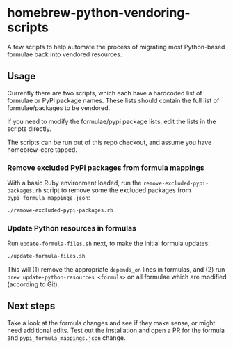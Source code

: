 # homebrew-python-vendoring-scripts

A few scripts to help automate the process of migrating most Python-based formulae back into vendored resources.

## Usage

Currently there are two scripts, which each have a hardcoded list of formulae or PyPi package names. These lists should contain the full list of formulae/packages to be vendored.

If you need to modify the formulae/pypi package lists, edit the lists in the scripts directly.

The scripts can be run out of this repo checkout, and assume you have homebrew-core tapped.

### Remove excluded PyPi packages from formula mappings

With a basic Ruby environment loaded, run the `remove-excluded-pypi-packages.rb` script to remove some the excluded packages from `pypi_formula_mappings.json`:

```bash
./remove-excluded-pypi-packages.rb
```

### Update Python resources in formulas

Run `update-formula-files.sh` next, to make the initial formula updates:

```bash
./update-formula-files.sh
```

This will (1) remove the appropriate `depends_on` lines in formulas, and (2) run `brew update-python-resources <formula>` on all formulae which are modified (according to Git).

## Next steps

Take a look at the formula changes and see if they make sense, or might need additional edits. Test out the installation and open a PR for the formula and `pypi_formula_mappings.json` change.
